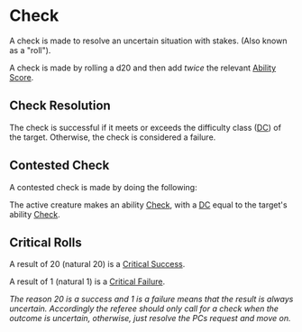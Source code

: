 # Check

A check is made to resolve an uncertain situation with stakes. (Also known as a "roll").

A check is made by rolling a d20 and then add *twice* the relevant [Ability Score](../Player%20Characters/Chosen%20Statistics/Ability%20Scores.md).

## Check Resolution

The check is successful if it meets or exceeds the difficulty class ([DC](DC.md)) of the target. Otherwise, the check is considered a failure.

## Contested Check

A contested check is made by doing the following:

The active creature makes an ability [Check](Check.md), with a [DC](DC.md) equal to the target's ability [Check](Check.md).

## Critical Rolls

A result of 20 (natural 20) is a [Critical Success](Dice%20Rolls/Critical%20Success.md).

A result of 1 (natural 1) is a [Critical Failure](Dice%20Rolls/Critical%20Failure.md).

*The reason 20 is a success and 1 is a failure means that the result is always uncertain. Accordingly the referee should only call for a check when the outcome is uncertain, otherwise, just resolve the PCs request and move on.*
